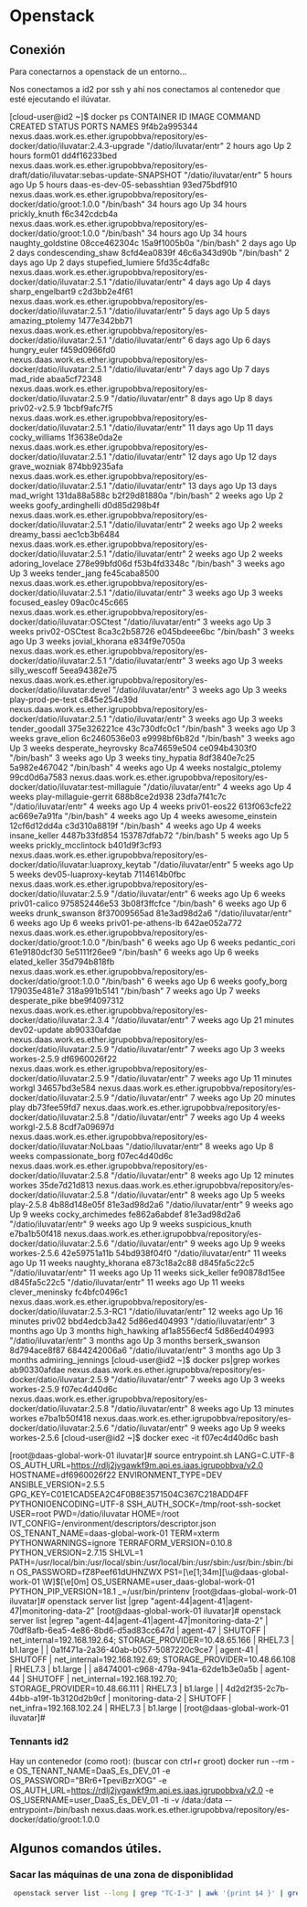 # Openstack

## Conexión
Para conectarnos a openstack de un entorno...

Nos conectamos a id2 por ssh y ahí nos conectamos al contenedor que esté ejecutando el ilúvatar.

[cloud-user@id2 ~]$ docker ps
CONTAINER ID        IMAGE                                                                                          COMMAND                  CREATED             STATUS              PORTS               NAMES
9f4b2a995344        nexus.daas.work.es.ether.igrupobbva/repository/es-docker/datio/iluvatar:2.4.3-upgrade          "/datio/iluvatar/entr"   2 hours ago         Up 2 hours                              form01
dd4f16233bed        nexus.daas.work.es.ether.igrupobbva/repository/es-draft/datio/iluvatar:sebas-update-SNAPSHOT   "/datio/iluvatar/entr"   5 hours ago         Up 5 hours                              daas-es-dev-05-sebasshtian
93ed75bdf910        nexus.daas.work.es.ether.igrupobbva/repository/es-docker/datio/groot:1.0.0                     "/bin/bash"              34 hours ago        Up 34 hours                             prickly_knuth
f6c342cdcb4a        nexus.daas.work.es.ether.igrupobbva/repository/es-docker/datio/groot:1.0.0                     "/bin/bash"              34 hours ago        Up 34 hours                             naughty_goldstine
08cce462304c        15a9f1005b0a                                                                                   "/bin/bash"              2 days ago          Up 2 days                               condescending_shaw
8cfd4ea0839f        46c6a343d90b                                                                                   "/bin/bash"              2 days ago          Up 2 days                               stupefied_lumiere
5fd35c4dfa8c        nexus.daas.work.es.ether.igrupobbva/repository/es-docker/datio/iluvatar:2.5.1                  "/datio/iluvatar/entr"   4 days ago          Up 4 days                               sharp_engelbart9
c2d3bb2e4f61        nexus.daas.work.es.ether.igrupobbva/repository/es-docker/datio/iluvatar:2.5.1                  "/datio/iluvatar/entr"   5 days ago          Up 5 days                               amazing_ptolemy
1477e342bb71        nexus.daas.work.es.ether.igrupobbva/repository/es-docker/datio/iluvatar:2.5.1                  "/datio/iluvatar/entr"   6 days ago          Up 6 days                               hungry_euler
f459d0966fd0        nexus.daas.work.es.ether.igrupobbva/repository/es-docker/datio/iluvatar:2.5.1                  "/datio/iluvatar/entr"   7 days ago          Up 7 days                               mad_ride
abaa5cf72348        nexus.daas.work.es.ether.igrupobbva/repository/es-docker/datio/iluvatar:2.5.9                  "/datio/iluvatar/entr"   8 days ago          Up 8 days                               priv02-v2.5.9
1bcbf9afc7f5        nexus.daas.work.es.ether.igrupobbva/repository/es-docker/datio/iluvatar:2.5.1                  "/datio/iluvatar/entr"   11 days ago         Up 11 days                              cocky_williams
1f3638e0da2e        nexus.daas.work.es.ether.igrupobbva/repository/es-docker/datio/iluvatar:2.5.1                  "/datio/iluvatar/entr"   12 days ago         Up 12 days                              grave_wozniak
874bb9235afa        nexus.daas.work.es.ether.igrupobbva/repository/es-docker/datio/iluvatar:2.5.1                  "/datio/iluvatar/entr"   13 days ago         Up 13 days                              mad_wright
131da88a588c        b2f29d81880a                                                                                   "/bin/bash"              2 weeks ago         Up 2 weeks                              goofy_ardinghelli
d0d85d298b4f        nexus.daas.work.es.ether.igrupobbva/repository/es-docker/datio/iluvatar:2.5.1                  "/datio/iluvatar/entr"   2 weeks ago         Up 2 weeks                              dreamy_bassi
aec1cb3b6484        nexus.daas.work.es.ether.igrupobbva/repository/es-docker/datio/iluvatar:2.5.1                  "/datio/iluvatar/entr"   2 weeks ago         Up 2 weeks                              adoring_lovelace
278e99bfd06d        f53b4fd3348c                                                                                   "/bin/bash"              3 weeks ago         Up 3 weeks                              tender_jang
fe45caba8500        nexus.daas.work.es.ether.igrupobbva/repository/es-docker/datio/iluvatar:2.5.1                  "/datio/iluvatar/entr"   3 weeks ago         Up 3 weeks                              focused_easley
09ac0c45c665        nexus.daas.work.es.ether.igrupobbva/repository/es-docker/datio/iluvatar:OSCtest                "/datio/iluvatar/entr"   3 weeks ago         Up 3 weeks                              priv02-OSCtest
8ca3c2b58726        e045bdeee6bc                                                                                   "/bin/bash"              3 weeks ago         Up 3 weeks                              jovial_khorana
e834f9e7050a        nexus.daas.work.es.ether.igrupobbva/repository/es-docker/datio/iluvatar:2.5.1                  "/datio/iluvatar/entr"   3 weeks ago         Up 3 weeks                              silly_wescoff
5eea94382e75        nexus.daas.work.es.ether.igrupobbva/repository/es-docker/datio/iluvatar:devel                  "/datio/iluvatar/entr"   3 weeks ago         Up 3 weeks                              play-prod-pe-test
c845e254e39d        nexus.daas.work.es.ether.igrupobbva/repository/es-docker/datio/iluvatar:2.5.1                  "/datio/iluvatar/entr"   3 weeks ago         Up 3 weeks                              tender_goodall
375e326221ce        43c730dfc0c1                                                                                   "/bin/bash"              3 weeks ago         Up 3 weeks                              grave_elion
6c2460536e03        e9998bf6b82d                                                                                   "/bin/bash"              3 weeks ago         Up 3 weeks                              desperate_heyrovsky
8ca74659e504        ce094b4303f0                                                                                   "/bin/bash"              3 weeks ago         Up 3 weeks                              tiny_hypatia
8df3840e7c25        5a982e467042                                                                                   "/bin/bash"              4 weeks ago         Up 4 weeks                              nostalgic_ptolemy
99cd0d6a7583        nexus.daas.work.es.ether.igrupobbva/repository/es-docker/datio/iluvatar:test-millaguie         "/datio/iluvatar/entr"   4 weeks ago         Up 4 weeks                              play-millaguie-gerrit
688b8ce2d938        23dfa7f41c7c                                                                                   "/datio/iluvatar/entr"   4 weeks ago         Up 4 weeks                              priv01-eos22
613f063cfe22        ac669e7a91fa                                                                                   "/bin/bash"              4 weeks ago         Up 4 weeks                              awesome_einstein
12cf6d12dd4a        c3d310a8819f                                                                                   "/bin/bash"              4 weeks ago         Up 4 weeks                              insane_keller
4487b33fd854        153787dfab72                                                                                   "/bin/bash"              5 weeks ago         Up 5 weeks                              prickly_mcclintock
b401d9f3cf93        nexus.daas.work.es.ether.igrupobbva/repository/es-docker/datio/iluvatar:luaproxy_keytab        "/datio/iluvatar/entr"   5 weeks ago         Up 5 weeks                              dev05-luaproxy-keytab
7114614b0fbc        nexus.daas.work.es.ether.igrupobbva/repository/es-docker/datio/iluvatar:2.5.9                  "/datio/iluvatar/entr"   6 weeks ago         Up 6 weeks                              priv01-calico
975852446e53        3b08f3ffcfce                                                                                   "/bin/bash"              6 weeks ago         Up 6 weeks                              drunk_swanson
8f37009565ad        81e3ad98d2a6                                                                                   "/datio/iluvatar/entr"   6 weeks ago         Up 6 weeks                              priv01-pe-athens-lb
642ae052a772        nexus.daas.work.es.ether.igrupobbva/repository/es-docker/datio/groot:1.0.0                     "/bin/bash"              6 weeks ago         Up 6 weeks                              pedantic_cori
61e9180dcf30        5e5111f26ee9                                                                                   "/bin/bash"              6 weeks ago         Up 6 weeks                              elated_keller
35d794b818fb        nexus.daas.work.es.ether.igrupobbva/repository/es-docker/datio/groot:1.0.0                     "/bin/bash"              6 weeks ago         Up 6 weeks                              goofy_borg
179035e481e7        318a991b5141                                                                                   "/bin/bash"              7 weeks ago         Up 7 weeks                              desperate_pike
bbe9f4097312        nexus.daas.work.es.ether.igrupobbva/repository/es-docker/datio/iluvatar:2.3.4                  "/datio/iluvatar/entr"   7 weeks ago         Up 21 minutes                           dev02-update
ab90330afdae        nexus.daas.work.es.ether.igrupobbva/repository/es-docker/datio/iluvatar:2.5.9                  "/datio/iluvatar/entr"   7 weeks ago         Up 3 weeks                              workes-2.5.9
df6960026f22        nexus.daas.work.es.ether.igrupobbva/repository/es-docker/datio/iluvatar:2.5.9                  "/datio/iluvatar/entr"   7 weeks ago         Up 11 minutes                           workgl
34657bd3e584        nexus.daas.work.es.ether.igrupobbva/repository/es-docker/datio/iluvatar:2.5.9                  "/datio/iluvatar/entr"   7 weeks ago         Up 20 minutes                           play
db73fee59fd7        nexus.daas.work.es.ether.igrupobbva/repository/es-docker/datio/iluvatar:2.5.8                  "/datio/iluvatar/entr"   7 weeks ago         Up 4 weeks                              workgl-2.5.8
8cdf7a09697d        nexus.daas.work.es.ether.igrupobbva/repository/es-docker/datio/iluvatar:NoLbaas                "/datio/iluvatar/entr"   8 weeks ago         Up 8 weeks                              compassionate_borg
f07ec4d40d6c        nexus.daas.work.es.ether.igrupobbva/repository/es-docker/datio/iluvatar:2.5.8                  "/datio/iluvatar/entr"   8 weeks ago         Up 12 minutes                           workes
35de7d21d813        nexus.daas.work.es.ether.igrupobbva/repository/es-docker/datio/iluvatar:2.5.8                  "/datio/iluvatar/entr"   8 weeks ago         Up 5 weeks                              play-2.5.8
4b88d148e05f        81e3ad98d2a6                                                                                   "/datio/iluvatar/entr"   9 weeks ago         Up 9 weeks                              cocky_archimedes
fe862a6abdef        81e3ad98d2a6                                                                                   "/datio/iluvatar/entr"   9 weeks ago         Up 9 weeks                              suspicious_knuth
e7ba1b50f418        nexus.daas.work.es.ether.igrupobbva/repository/es-docker/datio/iluvatar:2.5.6                  "/datio/iluvatar/entr"   9 weeks ago         Up 9 weeks                              workes-2.5.6
42e59751a11b        54bd938f04f0                                                                                   "/datio/iluvatar/entr"   11 weeks ago        Up 11 weeks                             naughty_khorana
e873c18a2c88        d845fa5c22c5                                                                                   "/datio/iluvatar/entr"   11 weeks ago        Up 11 weeks                             sick_keller
fe90878d15ee        d845fa5c22c5                                                                                   "/datio/iluvatar/entr"   11 weeks ago        Up 11 weeks                             clever_meninsky
fc4bfc0496c1        nexus.daas.work.es.ether.igrupobbva/repository/es-docker/datio/iluvatar:2.5.3-RC1              "/datio/iluvatar/entr"   12 weeks ago        Up 16 minutes                           priv02
bbd4edcb3a42        5d86ed404993                                                                                   "/datio/iluvatar/entr"   3 months ago        Up 3 months                             high_hawking
af1a8556ecf4        5d86ed404993                                                                                   "/datio/iluvatar/entr"   3 months ago        Up 3 months                             berserk_swanson
8d794ace8f87        6844242006a6                                                                                   "/datio/iluvatar/entr"   3 months ago        Up 3 months                             admiring_jennings
[cloud-user@id2 ~]$ docker ps|grep workes
ab90330afdae        nexus.daas.work.es.ether.igrupobbva/repository/es-docker/datio/iluvatar:2.5.9                  "/datio/iluvatar/entr"   7 weeks ago         Up 3 weeks                              workes-2.5.9
f07ec4d40d6c        nexus.daas.work.es.ether.igrupobbva/repository/es-docker/datio/iluvatar:2.5.8                  "/datio/iluvatar/entr"   8 weeks ago         Up 13 minutes                           workes
e7ba1b50f418        nexus.daas.work.es.ether.igrupobbva/repository/es-docker/datio/iluvatar:2.5.6                  "/datio/iluvatar/entr"   9 weeks ago         Up 9 weeks                              workes-2.5.6
[cloud-user@id2 ~]$ docker exec -it f07ec4d40d6c bash

[root@daas-global-work-01 iluvatar]# source entrypoint.sh 
LANG=C.UTF-8
OS_AUTH_URL=https://rdlj2jvgawkf9m.api.es.iaas.igrupobbva/v2.0
HOSTNAME=df6960026f22
ENVIRONMENT_TYPE=DEV
ANSIBLE_VERSION=2.5.5
GPG_KEY=C01E1CAD5EA2C4F0B8E3571504C367C218ADD4FF
PYTHONIOENCODING=UTF-8
SSH_AUTH_SOCK=/tmp/root-ssh-socket
USER=root
PWD=/datio/iluvatar
HOME=/root
IVT_CONFIG=/environment/descriptors/descriptor.json
OS_TENANT_NAME=daas-global-work-01
TERM=xterm
PYTHONWARNINGS=ignore
TERRAFORM_VERSION=0.10.8
PYTHON_VERSION=2.7.15
SHLVL=1
PATH=/usr/local/bin:/usr/local/sbin:/usr/local/bin:/usr/sbin:/usr/bin:/sbin:/bin
OS_PASSWORD=fZ8Peef61dUHNZWX
PS1=\[\e[1;34m\][\u@daas-global-work-01 \W]\$\[\e[0m\] 
OS_USERNAME=user_daas-global-work-01
PYTHON_PIP_VERSION=18.1
_=/usr/bin/printenv
[root@daas-global-work-01 iluvatar]# openstack server list |grep "agent-44|agent-41|agent-47|monitoring-data-2"
[root@daas-global-work-01 iluvatar]# openstack server list |egrep "agent-44|agent-41|agent-47|monitoring-data-2"
| 70df8afb-6ea5-4e86-8bd6-d5ad83cc647d | agent-47            | SHUTOFF | net_internal=192.168.192.64; STORAGE_PROVIDER=10.48.65.166             | RHEL7.3 | b1.large  |
| 0a1f471a-2a36-40ab-b057-5087220c9ce7 | agent-41            | SHUTOFF | net_internal=192.168.192.69; STORAGE_PROVIDER=10.48.66.108             | RHEL7.3 | b1.large  |
| a8474001-c968-479a-941a-62de1b3e0a5b | agent-44            | SHUTOFF | net_internal=192.168.192.70; STORAGE_PROVIDER=10.48.66.111             | RHEL7.3 | b1.large  |
| 4d2d2f35-2c7b-44bb-a19f-1b3120d2b9cf | monitoring-data-2   | SHUTOFF | net_infra=192.168.102.24                                               | RHEL7.3 | b1.large  |
[root@daas-global-work-01 iluvatar]# 

### Tennants id2
Hay un contenedor (como root): (buscar con ctrl+r groot)
docker run --rm -e OS_TENANT_NAME=DaaS_Es_DEV_01  -e OS_PASSWORD="BRr6+TpeviBzrXOG"  -e OS_AUTH_URL=https://rdlj2jvgawkf9m.api.es.iaas.igrupobbva/v2.0 -e OS_USERNAME=user_DaaS_Es_DEV_01 -ti -v /data:/data --entrypoint=/bin/bash nexus.daas.work.es.ether.igrupobbva/repository/es-docker/datio/groot:1.0.0

## Algunos comandos útiles.

### Sacar las máquinas de una zona de disponiblidad
``` bash
 openstack server list --long | grep "TC-I-3" | awk '{print $4 }' | grep -v "agent-f"
```
